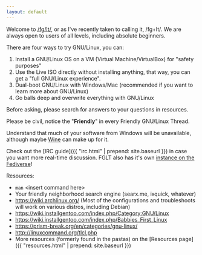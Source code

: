 ```yaml
---
layout: default
---
```


Welcome to [/fg/lt/](http://boards.4chan.org/g/catalog#s=flt), or as I've
recently taken to calling it, /fg+lt/. We are always open to users of all
levels, including absolute beginners.

There are four ways to try GNU/Linux, you can:

1. Install a GNU/Linux OS on a VM (Virtual Machine/VirtualBox) for "safety
   purposes"
2. Use the Live ISO directly without installing anything, that way, you can get
   a "full GNU/Linux experience".
3. Dual-boot GNU/Linux with Windows/Mac (recommended if you want to learn more
   about GNU/Linux)
4. Go balls deep and overwrite everything with GNU/Linux

Before asking, please search for answers to your questions in resources.

Please be civil, notice the "**Friendly**" in every Friendly GNU/Linux Thread.

Understand that much of your software from Windows will be unavailable,
although maybe [Wine](https://help.ubuntu.com/community/Wine) can make up for
it.

Check out the [IRC guide]({{ "irc.html" | prepend: site.baseurl }}) in case you
want more real-time discussion. FGLT also has it's own [instance on the
Fediverse](https://soc.fglt.nl/)!

Resources:

- `man` &lt;insert command here&gt;
- Your friendly neighborhood search engine (searx.me, ixquick, whatever)
- <https://wiki.archlinux.org/> (Most of the configurations and troubleshoots
  will work on various distros, including Debian)
- <https://wiki.installgentoo.com/index.php/Category:GNU/Linux>
- <https://wiki.installgentoo.com/index.php/Babbies_First_Linux>
- <https://prism-break.org/en/categories/gnu-linux/>
- <http://linuxcommand.org/tlcl.php>
- More resources (formerly found in the pastas) on the [Resources page]({{
  "resources.html" | prepend: site.baseurl }})
